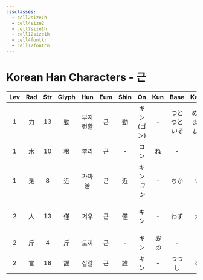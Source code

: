 ```yaml
---
cssclasses:
  - cell2size1h
  - cell4size2
  - cell7size1h
  - cell12size1h
  - cell4fontkr
  - cell12fontcn
---
```


# Korean Han Characters - 근

| Lev | Rad | Str | Glyph | Hun  | Eum | Shin |     On     | Kun  |       Base       |       Kana       | Simp | Man | Can  |           Viet           |
| :-: | :-: | :-: | :---: | :--: | :-: | :--: | :--------: | :--: | :--------------: | :--------------: | :--: | :-: | :--: | :----------------------: |
|  1  |  力  | 13  |   勤   | 부지런할 |  근  |  勤   | キン<br>(ゴン) |  -   | つと<br>つと<br>*いそ* | める<br>まる<br>*しむ* |  -   | qín | kan4 |           cần            |
|  1  |  木  | 10  |   根   |  뿌리  |  근  |  -   |     コン     |  ね   |        -         |        -         |  -   | gēn | gan1 |           căn            |
|  1  |  辵  |  8  |   近   | 가까울  |  근  |  近   | キン<br>*コン* |  -   |        ちか        |        い         |  近   | jìn | gan6 |           cận            |
|  2  |  人  | 13  |   僅   |  겨우  |  근  |  僅   |     キン     |  -   |        わず        |        か         |  仅   | jǐn | gan2 | cẩn<br>cận<br>cấn<br>cẫn |
|  2  |  斤  |  4  |   斤   |  도끼  |  근  |  -   |     キン     | *おの* |        -         |        -         |  -   | jīn | gan1 |           cân            |
|  2  |  言  | 18  |   謹   |  삼갈  |  근  |  謹   |     キン     |  -   |       つつし        |        む         |  谨   | jǐn | gan2 |           cẩn            |
